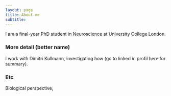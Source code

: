 ```yaml
---
layout: page
title: About me
subtitle: 
---
```

I am a final-year PhD student in Neuroscience at University College London.


### More detail (better name)

I work with Dimitri Kullmann, investigating how (go to linked in profil here for summary).

### Etc
Biological perspective, 